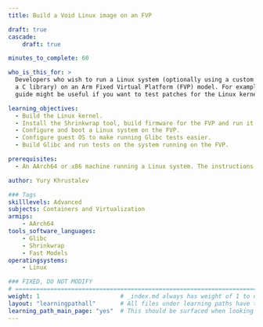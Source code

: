 ```yaml
---
title: Build a Void Linux image on an FVP

draft: true
cascade:
    draft: true

minutes_to_complete: 60

who_is_this_for: >
  Developers who wish to run a Linux system (optionally using a custom kernel and
  a C library) on an Arm Fixed Virtual Platform (FVP) model. For example, this
  guide might be useful if you want to test patches for the Linux kernel or Glibc.

learning_objectives:
  - Build the Linux kernel.
  - Install the Shrinkwrap tool, build firmware for the FVP and run it.
  - Configure and boot a Linux system on the FVP.
  - Configure guest OS to make running Glibc tests easier.
  - Build Glibc and run tests on the system running on the FVP.

prerequisites:
  - An AArch64 or x86 machine running a Linux system. The instructions in this Learning Path have been tested on AArch64 running Ubuntu 24.02 and Debian 12.

author: Yury Khrustalev

### Tags
skilllevels: Advanced
subjects: Containers and Virtualization
armips:
    - AArch64
tools_software_languages:
    - Glibc
    - Shrinkwrap
    - Fast Models
operatingsystems:
    - Linux

### FIXED, DO NOT MODIFY
# ================================================================================
weight: 1                       # _index.md always has weight of 1 to order correctly
layout: "learningpathall"       # All files under learning paths have this same wrapper
learning_path_main_page: "yes"  # This should be surfaced when looking for related content. Only set for _index.md of learning path content.
---
```

